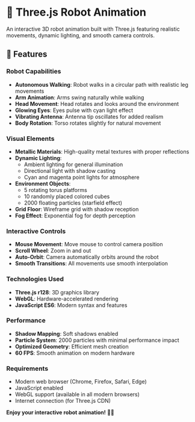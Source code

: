# 🤖 Three.js Robot Animation

An interactive 3D robot animation built with Three.js featuring realistic movements, dynamic lighting, and smooth camera controls.

## 🌟 Features

### Robot Capabilities
- **Autonomous Walking**: Robot walks in a circular path with realistic leg movements
- **Arm Animation**: Arms swing naturally while walking
- **Head Movement**: Head rotates and looks around the environment
- **Glowing Eyes**: Eyes pulse with cyan light effect
- **Vibrating Antenna**: Antenna tip oscillates for added realism
- **Body Rotation**: Torso rotates slightly for natural movement

### Visual Elements
- **Metallic Materials**: High-quality metal textures with proper reflections
- **Dynamic Lighting**: 
  - Ambient lighting for general illumination
  - Directional light with shadow casting
  - Cyan and magenta point lights for atmosphere
- **Environment Objects**:
  - 5 rotating torus platforms
  - 10 randomly placed colored cubes
  - 2000 floating particles (starfield effect)
- **Grid Floor**: Wireframe grid with shadow reception
- **Fog Effect**: Exponential fog for depth perception

### Interactive Controls
- **Mouse Movement**: Move mouse to control camera position
- **Scroll Wheel**: Zoom in and out
- **Auto-Orbit**: Camera automatically orbits around the robot
- **Smooth Transitions**: All movements use smooth interpolation


### Technologies Used
- **Three.js r128**: 3D graphics library
- **WebGL**: Hardware-accelerated rendering
- **JavaScript ES6**: Modern syntax and features

### Performance
- **Shadow Mapping**: Soft shadows enabled
- **Particle System**: 2000 particles with minimal performance impact
- **Optimized Geometry**: Efficient mesh creation
- **60 FPS**: Smooth animation on modern hardware

### Requirements
- Modern web browser (Chrome, Firefox, Safari, Edge)
- JavaScript enabled
- WebGL support (available in all modern browsers)
- Internet connection (for Three.js CDN)


**Enjoy your interactive robot animation!** 🤖✨